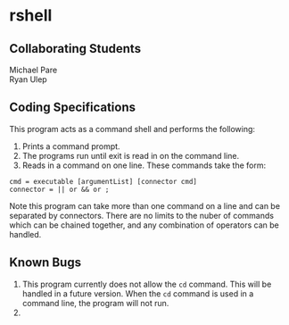 # rshell

## Collaborating Students
Michael Pare  
Ryan Ulep

## Coding Specifications
This program acts as a command shell and performs the following:

1. Prints a command prompt.
2. The programs run until exit is read in on the command line.
3. Reads in a command on one line. These commands take the form:

```
cmd = executable [argumentList] [connector cmd]
connector = || or && or ;
```

Note this program can take more than one command on a line and can be separated by connectors. There are no limits to the nuber of commands which can be chained together, and any combination of operators can be handled. 

## Known Bugs
1. This program currently does not allow the `cd` command. This will be handled in a future version. When the `cd` command is used in a command line, the program will not run.
2. 